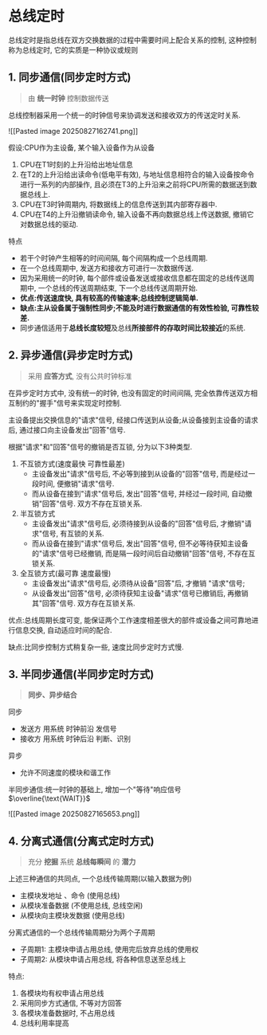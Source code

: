# 总线定时

总线定时是指总线在双方交换数据的过程中需要时间上配合关系的控制, 这种控制称为总线定时, 它的实质是一种协议或规则

## 1. 同步通信(同步定时方式)

> 由 **统一时钟** 控制数据传送

总线控制器采用一个统一的时钟信号来协调发送和接收双方的传送定时关系.

![[Pasted image 20250827162741.png]]

假设:CPU作为主设备, 某个输入设备作为从设备

1. CPU在T1时刻的上升沿给出地址信息
2. 在T2的上升沿给出读命令(低电平有效), 与地址信息相符合的输入设备按命令进行一系列的内部操作, 且必须在T3的上升沿来之前将CPU所需的数据送到数据总线上.
3. CPU在T3时钟周期内, 将数据线上的信息传送到其内部寄存器中.
4. CPU在T4的上升沿撤销读命令, 输入设备不再向数据总线上传送数据, 撤销它对数据总线的驱动.

特点

- 若干个时钟产生相等的时间间隔, 每个间隔构成一个总线周期.
- 在一个总线周期中, 发送方和接收方可进行一次数据传送.
- 因为采用统一的时钟, 每个部件或设备发送或接收信息都在固定的总线传送周期中, 一个总线的传送周期结束, 下一个总线传送周期开始.
- **优点:传送速度快, 具有较高的传输速率;总线控制逻辑简单.**
- **缺点:主从设备属于强制性同步;不能及时进行数据通信的有效性检验, 可靠性较差.**
- 同步通信适用于**总线长度较短**及总线**所接部件的存取时间比较接近**的系统.

## 2. 异步通信(异步定时方式)

> 采用 **应答方式**, 没有公共时钟标准

在异步定时方式中, 没有统一的时钟, 也没有固定的时间间隔, 完全依靠传送双方相互制约的"握手"信号来实现定时控制.

主设备提出交换信息的"请求"信号, 经接口传送到从设备;从设备接到主设备的请求后, 通过接口向主设备发出"回答"信号.

根据"请求"和"回答"信号的撤销是否互锁, 分为以下3种类型.

1. 不互锁方式(速度最快 可靠性最差)
   - 主设备发出"请求"信号后, 不必等到接到从设备的"回答"信号, 而是经过一段时间, 便撤销"请求"信号.
   - 而从设备在接到"请求"信号后, 发出"回答"信号, 并经过一段时间, 自动撤销"回答"信号. 双方不存在互锁关系.
2. 半互锁方式
   - 主设备发出"请求"信号后, 必须待接到从设备的"回答"信号后, 才撤销"请求"信号, 有互锁的关系.
   - 而从设备在接到"请求"信号后, 发出"回答"信号, 但不必等待获知主设备的"请求"信号已经撤销, 而是隔一段时间后自动撤销"回答"信号, 不存在互锁关系.
3. 全互锁方式(最可靠 速度最慢)
   - 主设备发出"请求"信号后, 必须待从设备"回答"后, 才撤销 "请求"信号;
   - 从设备发出"回答"信号, 必须待获知主设备"请求"信号已撤销后, 再撤销其"回答"信号. 双方存在互锁关系.

优点:总线周期长度可变, 能保证两个工作速度相差很大的部件或设备之间可靠地进行信息交换, 自动适应时间的配合.

缺点:比同步控制方式稍复杂一些, 速度比同步定时方式慢.

## 3. 半同步通信(半同步定时方式)

> **同步、异步结合**

同步

- 发送方 用系统 时钟前沿 发信号
- 接收方 用系统 时钟后沿 判断、识别

异步

- 允许不同速度的模块和谐工作

半同步通信:统一时钟的基础上, 增加一个"等待"响应信号 $\overline{\text{WAIT}}$

![[Pasted image 20250827165653.png]]

## 4. 分离式通信(分离式定时方式)

> 充分 **挖掘** 系统 **总线每瞬间** 的 **潜力**

上述三种通信的共同点, 一个总线传输周期(以输入数据为例)

- 主模块发地址 、命令 (使用总线)
- 从模块准备数据 (不使用总线, 总线空闲)
- 从模块向主模块发数据 (使用总线)

分离式通信的一个总线传输周期分为两个子周期

- 子周期1: 主模块申请占用总线, 使用完后放弃总线的使用权
- 子周期2: 从模块申请占用总线, 将各种信息送至总线上

特点:

1. 各模块均有权申请占用总线
2. 采用同步方式通信, 不等对方回答
3. 各模块准备数据时, 不占用总线
4. 总线利用率提高

